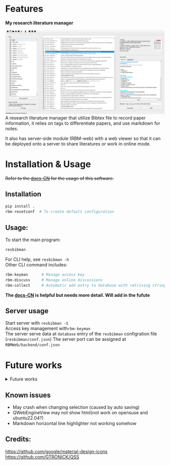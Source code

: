 # Features

**My research literature manager**  

<!--![ResBibMan](./resbibman/docs/imgs/ResBibMan.png)-->
![ResBibMan](./resbibman/docs/imgs/mainWindow.png)
A research literature manager that utilize Bibtex file to record paper information, 
it relies on tags to differentiate papers, and use markdown for notes.

It also has server-side module (RBM-web) with a web viewer so that it can be deployed onto a server to share literatures or work in online mode.

[comment]: <> (## distribution)

[comment]: <> (`python setup.py bdist_wheel --universal`)

# Installation & Usage

~~Refer to the [docs-CN](./resbibman/docs/使用说明.md) for the usage of this software.~~

## Installation
```Python
pip install .
rbm-resetconf  # To create default configuration
```

## Usage:
To start the main program:
```bash
resbibman
```
For CLI help, see `resbibman -h`  
Other CLI command includes:
```bash
rbm-keyman      # Manage access key
rbm-discuss     # Manage online discussions
rbm-collect     # Automatic add entry to database with retriving string
```


**The [docs-CN](./resbibman/docs/使用说明.md) is helpful but needs more detail. Will add in the fufute**

## Server usage
Start server with `resbibman -S`  
Access key management with` rbm-keyman `  
The server serve data at `database` entry of the `resbibman` configration file (`resbibman/conf.json`)
The server port can be assigned at `RBMWeb/backend/conf.json`

# Future works

<details>
<summary> Future works</summary>

## Todo list

- [x] To use TableView of the selection panel
- [x] PDF cover preview
- [x] Change bib
- [x] Use cache to accelerate pdf preview
- [x] Better way to define time-modified
- [x] Online discussion / View comments online (Use sqlite to save discussion on server side)
- [ ] Dashboard page
- [ ] Better font size
- [ ] Redirect some logging to status bar
- [ ] Other citation format convert to bibtex
- [ ] Pdf compression - [reference?](https://blog.csdn.net/xinRCNN/article/details/113273463)
- [ ] Export database
- [ ] ~~User info, associate each user with a key in rbm-keyman~~

In query widget while importing articles:  

- [x] Add copy from template button
- [x] Other bibtex template
- [ ] Format check
- [ ] Other format convert to bibtex

In file selector:

- [x] Add search bar
- [x] Multiple selection
- [x] Right click: export, export bib, delete
- [ ] Right click: open url, free local

Main window:
- [x] Refresh button

settings:

Tags:
- [x] Right click: rename; delete;
- [ ] Sub-tags (Cascading tags / Nested tags)

Refractor:
- [ ] Move more methods into core classes

### Long time goals

- ~~[ ] Language support~~
- [ ] Relation graph

## Ideas:
QRunnable for multithreading

</details>

## Known issues
* May crash when changing selection (caused by auto saving)
* QWebEngineView may not show html(not work on opensuse and ubuntu22.04?)
* Markdown horizontal line highlighter not working somehow

## Credits:
https://github.com/google/material-design-icons   
https://github.com/GTRONICK/QSS
